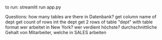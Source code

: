to run: streamlit run app.py


Questions:
how many tables are there in Datenbank?
get column name of dept
get count  of rows int the  dept
get 2 rows of table "dept" with table format
wer arbeitet in New York?
wer verdient höchste?
durchschnittliche Gehalt von Mitarbeiter, welche in SALES arbeiten
